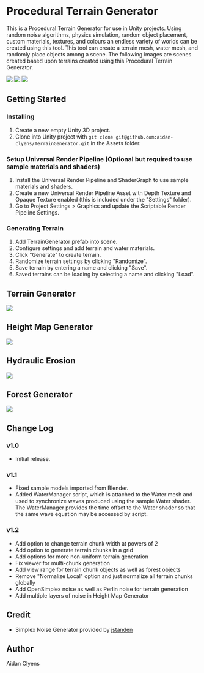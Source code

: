 # Procedural Terrain Generator
This is a Procedural Terrain Generator for use in Unity projects. Using random noise algorithms, physics simulation, random object placement, custom materials, textures, and colours an endless variety of worlds can be created using this tool. This tool can create a terrain mesh, water mesh, and randomly place objects among a scene. The following images are scenes created based upon terrains created using this Procedural Terrain Generator.

![](Images/forest.png)
![](Images/desert.png)
![](Images/campfire.png)

## Getting Started
### Installing
1. Create a new empty Unity 3D project.
2. Clone into Unity project with `git clone git@github.com:aidan-clyens/TerrainGenerator.git` in the Assets folder.

### Setup Universal Render Pipeline (Optional but required to use sample materials and shaders)
1. Install the Universal Render Pipeline and ShaderGraph to use sample materials and shaders.
2. Create a new Universal Render Pipeline Asset with Depth Texture and Opaque Texture enabled (this is included under the "Settings" folder).
3. Go to Project Settings > Graphics and update the Scriptable Render Pipeline Settings.

### Generating Terrain
1. Add TerrainGenerator prefab into scene.
2. Configure settings and add terrain and water materials.
3. Click "Generate" to create terrain.
4. Randomize terrain settings by clicking "Randomize".
5. Save terrain by entering a name and clicking "Save".
6. Saved terrains can be loading by selecting a name and clicking "Load".

## Terrain Generator
![](Images/TerrainGeneratorSettings.png)

## Height Map Generator
![](Images/HeightMapGeneratorSettings.png)

## Hydraulic Erosion
![](Images/HydraulicErosionSettings.PNG)

## Forest Generator
![](Images/ForestGeneratorSettings.png)

## Change Log
### v1.0
- Initial release.

### v1.1
- Fixed sample models imported from Blender.
- Added WaterManager script, which is attached to the Water mesh and used to synchronize waves produced using the sample Water shader. The WaterManager provides the time offset to the Water shader so that the same wave equation may be accessed by script.

### v1.2
- Add option to change terrain chunk width at powers of 2
- Add option to generate terrain chunks in a grid
- Add options for more non-uniform terrain generation
- Fix viewer for multi-chunk generation
- Add view range for terrain chunk objects as well as forest objects
- Remove "Normalize Local" option and just normalize all terrain chunks globally
- Add OpenSimplex noise as well as Perlin noise for terrain generation
- Add multiple layers of noise in Height Map Generator

## Credit
- Simplex Noise Generator provided by [jstanden](https://gist.github.com/jstanden/1489447)

## Author
Aidan Clyens
